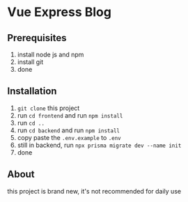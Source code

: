 # Vue Express Blog

## Prerequisites

1. install node js and npm
2. install git
3. done

## Installation

1. `git clone` this project
2. run `cd frontend` and run `npm install`
3. run `cd ..`
4. run `cd backend` and run `npm install`
5. copy paste the `.env.example` to `.env`
6. still in backend, run `npx prisma migrate dev --name init`
7. done

## About

this project is brand new, it's not recommended for daily use